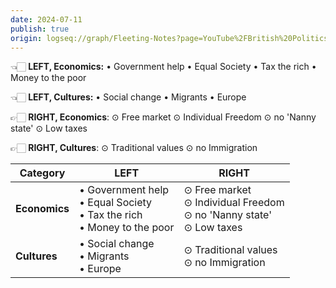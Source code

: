 ```yaml
---
date: 2024-07-11
publish: true
origin: logseq://graph/Fleeting-Notes?page=YouTube%2FBritish%20Politics%20101%3A%20What%20is%20Left%20%26%20Right%3F
---
```

👈🏻 **LEFT, Economics:** • Government help • Equal Society • Tax the rich • Money to the poor

👈🏻 **LEFT, Cultures:** • Social change • Migrants • Europe

👉🏻 **RIGHT, Economics**: ⊙ Free market ⊙ Individual Freedom ⊙ no 'Nanny state' ⊙ Low taxes

👉🏻 **RIGHT, Cultures**: ⊙ Traditional values ⊙ no Immigration

| **Category**  | **LEFT**                                                                            | **RIGHT**                                                                        |
| ------------- | ----------------------------------------------------------------------------------- | -------------------------------------------------------------------------------- |
| **Economics** | • Government help <br> • Equal Society <br> • Tax the rich <br> • Money to the poor | ⊙ Free market <br> ⊙ Individual Freedom <br> ⊙ no 'Nanny state' <br> ⊙ Low taxes |
| **Cultures**  | • Social change <br> • Migrants <br> • Europe                                       | ⊙ Traditional values <br> ⊙ no Immigration                                       |
